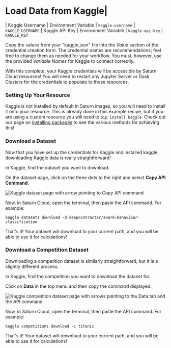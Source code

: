 # Load Data from Kaggle|
| Kaggle Username  |  Environment Variable | `kaggle-username`  | `KAGGLE_USERNAME`
| Kaggle API Key  |  Environment Variable | `kaggle-api-key`  | `KAGGLE_KEY`

Copy the values from your "kaggle.json" file into the *Value* section of the credential creation form. The credential names are recommendations; feel free to change them as needed for your workflow. You must, however, use the provided *Variable Names* for Kaggle to connect correctly.

With this complete, your Kaggle credentials will be accessible by Saturn Cloud resources! You will need to restart any Jupyter Server or Dask Clusters for the credentials to populate to those resources.

### Setting Up Your Resource
Kaggle is not installed by default in Saturn images, so you will need to install it onto your resource. This is already done in this example recipe, but if you are using a custom resource you will need to `pip install kaggle`. Check out our page on [installing packages](https://saturncloud.io/docs/user-guide/using-saturn-cloud/install-packages/) to see the various methods for achieving this!

### Download a Dataset
Now that you have set up the credentials for Kaggle and installed kaggle, downloading Kaggle data is really straightforward! 

In Kaggle, find the dataset you want to download. 

On the dataset page, click on the three dots to the right and select **Copy API Command**.

![Kaggle dataset page with arrow pointing to Copy API command](https://saturn-public-assets.s3.us-east-2.amazonaws.com/example-resources/kaggle-dataset-arrow.jpeg "doc-image")

Now, in Saturn Cloud, open the terminal, then paste the API command. For example:


```{bash}
kaggle datasets download -d deepcontractor/swarm-behaviour-classification
```

That's it! Your dataset will download to your current path, and you will be able to use it for calculations!

### Download a Competition Dataset
Downloading a competition dataset is similarly straightforward, but it is a slightly different process. 

In Kaggle, find the competition you want to download the dataset for.

Click on **Data** in the top menu and then copy the command displayed. 

![Kaggle competition dataset page with arrows pointing to the Data tab and the API command](https://saturn-public-assets.s3.us-east-2.amazonaws.com/example-resources/kaggle-competition-dataset-arrow.jpeg "doc-image")

Now, in Saturn Cloud, open the terminal, then paste the API command. For example:

```{bash}
kaggle competitions download -c titanic
```

That's it! Your dataset will download to your current path, and you will be able to use it for calculations!
